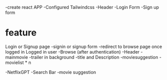 -create react APP
-Configured Tailwindcss
-Header
-Login Form
-Sign up form

# feature
Login or Signup page
 -signin or signup form
 -redirect to browse page once logged in 
Logged in user
-Browse (after authentication)
    -Header
    -mainmovie
      -trailer in background
      -title and Description
      -moviesuggestion
        -movielist * n 

-NetflixGPT
  -Search Bar
  -movie suggestion
    
